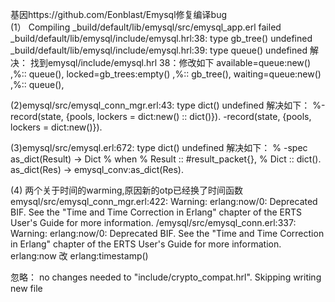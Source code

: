 	
基因https://github.com/Eonblast/Emysql修复编译bug      
(1） Compiling _build/default/lib/emysql/src/emysql_app.erl failed _build/default/lib/emysql/include/emysql.hrl:38: type gb_tree() undefined _build/default/lib/emysql/include/emysql.hrl:39: type queue() undefined
      解决：
      		找到emysql/include/emysql.hrl 38：修改如下
	       available=queue:new() ,%:: queue(), 
	       locked=gb_trees:empty() ,%:: gb_tree(), 
	       waiting=queue:new() ,%:: queue(), 

(2)emysql/src/emysql_conn_mgr.erl:43: type dict() undefined
	解决如下：
		%-record(state, {pools, lockers = dict:new() :: dict()}).
		-record(state, {pools, lockers = dict:new()}).

(3)emysql/src/emysql.erl:672: type dict() undefined
	解决如下：
% -spec as_dict(Result) -> Dict
%   when
%     Result :: #result_packet{},
%     Dict :: dict().
as_dict(Res) -> emysql_conv:as_dict(Res).

(4) 两个关于时间的warming,原因新的otp已经换了时间函数
emysql/src/emysql_conn_mgr.erl:422: Warning: erlang:now/0: Deprecated BIF. See the "Time and Time Correction in Erlang" chapter of the ERTS User's Guide for more information.
/emysql/src/emysql_conn.erl:337: Warning: erlang:now/0: Deprecated BIF. See the "Time and Time Correction in Erlang" chapter of the ERTS User's Guide for more information.
erlang:now 改 erlang:timestamp()



忽略：
no changes needed to "include/crypto_compat.hrl". Skipping writing new file
